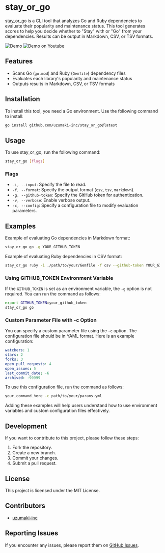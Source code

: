 # stay_or_go

stay_or_go is a CLI tool that analyzes Go and Ruby dependencies to evaluate their popularity and maintenance status. This tool generates scores to help you decide whether to "Stay" with or "Go" from your dependencies. Results can be output in Markdown, CSV, or TSV formats.

![Demo](https://github.com/user-attachments/assets/cbb4c138-fee0-47bc-ae61-afb21897a577)
![Demo on Youtube](https://www.youtube.com/watch?v=qxMEraHYnmM)

## Features

- Scans Go (`go.mod`) and Ruby (`Gemfile`) dependency files
- Evaluates each library's popularity and maintenance status
- Outputs results in Markdown, CSV, or TSV formats

## Installation

To install this tool, you need a Go environment. Use the following command to install:

```bash
go install github.com/uzumaki-inc/stay_or_go@latest
```

## Usage

To use stay_or_go, run the following command:

```bash
stay_or_go [flags]
```


### Flags

- `-i, --input`: Specify the file to read.
- `-f, --format`: Specify the output format (`csv`, `tsv`, `markdown`).
- `-g, --github-token`: Specify the GitHub token for authentication.
- `-v, --verbose`: Enable verbose output.
- `-c, --config`: Specify a configuration file to modify evaluation parameters.

## Examples

Example of evaluating Go dependencies in Markdown format:

```bash
stay_or_go go -g YOUR_GITHUB_TOKEN
```

Example of evaluating Ruby dependencies in CSV format:

```bash
stay_or_go ruby -i ./path/to/your/Gemfile -f csv --github-token YOUR_GITHUB_TOKEN
```

### Using GITHUB_TOKEN Environment Variable

If the `GITHUB_TOKEN` is set as an environment variable, the `-g` option is not required. You can run the command as follows:

```bash
export GITHUB_TOKEN=your_github_token
stay_or_go go
```

### Custom Parameter File with -c Option

You can specify a custom parameter file using the `-c` option. The configuration file should be in YAML format. Here is an example configuration:

```yaml
watchers: 1
stars: 2
forks: 3
open_pull_requests: 4
open_issues: 5
last_commit_date: -6
archived: -99999
```

To use this configuration file, run the command as follows:

```bash
your_command_here -c path/to/your/params.yml
```
Adding these examples will help users understand how to use environment variables and custom configuration files effectively.



## Development

If you want to contribute to this project, please follow these steps:

1. Fork the repository.
2. Create a new branch.
3. Commit your changes.
4. Submit a pull request.

## License

This project is licensed under the MIT License.

## Contributors

- [uzumaki-inc](https://github.com/uzumaki-inc)

## Reporting Issues

If you encounter any issues, please report them on [GitHub Issues](https://github.com/uzumaki-inc/stay_or_go/issues).
